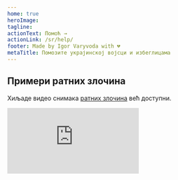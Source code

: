 ```yaml
---
home: true
heroImage:
tagline:
actionText: Помоћ →
actionLink: /sr/help/
footer: Made by Igor Varyvoda with 💔
metaTitle: Помозите украјинској војсци и избеглицама
---
```


## Примери ратних злочина
Хиљаде видео снимака <a href="https://www.nurnberg2022.org/en">ратних злочина</a> већ доступни.
<div class="video-container">
<iframe src="https://www.youtube.com/embed/YNW748pG0Nw" title="YouTube video player" frameborder="0" allow="accelerometer; autoplay; clipboard-write; encrypted-media; gyroscope; picture-in-picture" allowfullscreen></iframe>
</div>
